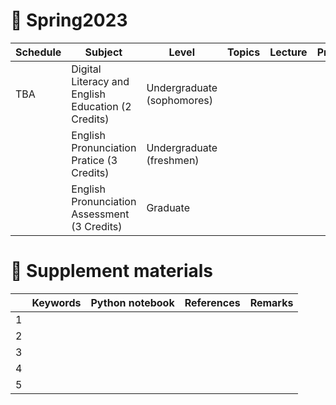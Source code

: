 # 🐤 Spring2023


|Schedule|Subject|Level|Topics|Lecture|Practice|
|---|---|---|---|---|---|
| TBA  | Digital Literacy and English Education (2 Credits)   | Undergraduate (sophomores)  |   |   |   |
|   | English Pronunciation Pratice (3 Credits)  | Undergraduate (freshmen)   |   |   |   |
|   | English Pronunciation Assessment (3 Credits) | Graduate   |   |   |   |

# 🐬 Supplement materials

|   |Keywords|Python notebook|References|Remarks|
|---|---|---|---|---|
| 1  |   |   |   |   |
| 2  |   |   |   |   |
| 3  |   |   |   |   |
| 4  |   |   |   |   |
| 5  |   |   |   |   |
